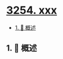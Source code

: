 # [3254. xxx](https://github.com/Tdahuyou/TNotes.leetcode/tree/main/notes/3254.%20xxx)

<!-- region:toc -->

- [1. 📝 概述](#1--概述)

<!-- endregion:toc -->

## 1. 📝 概述

